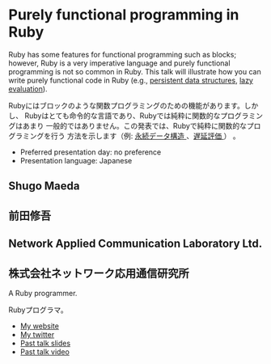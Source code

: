 # Purely functional programming in Ruby

Ruby has some features for functional programming such as blocks; however,
Ruby is a very imperative language and purely functional programming is not
so common in Ruby.  This talk will illustrate how you can write purely
functional code in Ruby (e.g., [persistent data
structures](https://github.com/shugo/immutable), [lazy
evaluation](https://github.com/shugo/immutable/blob/master/lib/immutable/promise.rb)).

Rubyにはブロックのような関数プログラミングのための機能があります。しかし、
Rubyはとても命令的な言語であり、Rubyでは純粋に関数的なプログラミングはあまり
一般的ではありません。この発表では、Rubyで純粋に関数的なプログラミングを行う
方法を示します（例: [永続データ構造
](https://github.com/shugo/immutable)、[遅延評価
](https://github.com/shugo/immutable/blob/master/lib/immutable/promise.rb)）
。

- Preferred presentation day: no preference
- Presentation language: Japanese

## Shugo Maeda
## 前田修吾

## Network Applied Communication Laboratory Ltd.
## 株式会社ネットワーク応用通信研究所

A Ruby programmer.

Rubyプログラマ。

- [My website](http://shugo.net)
- [My twitter](https://twitter.com/#!/shugomaeda)
- [Past talk slides](http://shugo.net/tmp/)
- [Past talk video](http://www.example.org)
